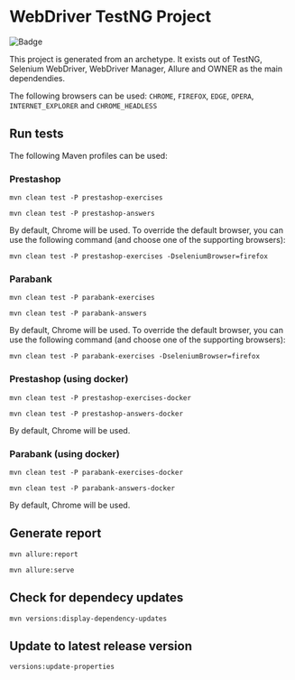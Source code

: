 # WebDriver TestNG Project

![Badge](https://github.com/testsmith-io/training-selenium/actions/workflows/maven.yml/badge.svg)


This project is generated from an archetype. It exists out of TestNG, Selenium WebDriver, WebDriver Manager, Allure and
OWNER as the main dependendies.

The following browsers can be used:
`CHROME`, `FIREFOX`, `EDGE`, `OPERA`, `INTERNET_EXPLORER` and `CHROME_HEADLESS`

## Run tests

The following Maven profiles can be used:

### Prestashop

`mvn clean test -P prestashop-exercises`

`mvn clean test -P prestashop-answers`

By default, Chrome will be used. To override the default browser, you can use the following command (and choose one of
the supporting browsers):

`mvn clean test -P prestashop-exercises -DseleniumBrowser=firefox`

### Parabank

`mvn clean test -P parabank-exercises`

`mvn clean test -P parabank-answers`

By default, Chrome will be used. To override the default browser, you can use the following command (and choose one of
the supporting browsers):

`mvn clean test -P parabank-exercises -DseleniumBrowser=firefox`

### Prestashop (using docker)

`mvn clean test -P prestashop-exercises-docker`

`mvn clean test -P prestashop-answers-docker`

By default, Chrome will be used.

### Parabank (using docker)

`mvn clean test -P parabank-exercises-docker`

`mvn clean test -P parabank-answers-docker`

By default, Chrome will be used.

## Generate report

`mvn allure:report`

`mvn allure:serve`

## Check for dependecy updates

`mvn versions:display-dependency-updates`

## Update to latest release version

`versions:update-properties`

